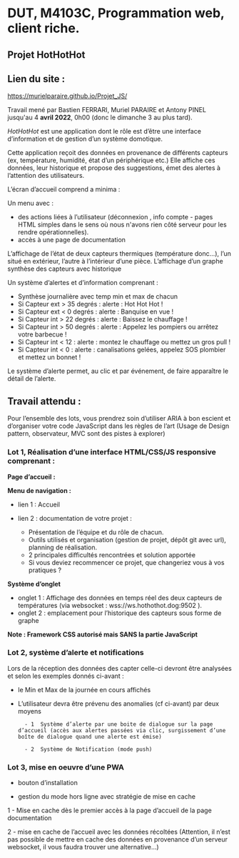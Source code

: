 
# DUT, M4103C, Programmation web, client riche.


  


## Projet HotHotHot

## Lien du site :
https://murielparaire.github.io/Projet_JS/


  
Travail mené par Bastien FERRARI, Muriel PARAIRE et Antony PINEL jusqu'au 4 **avril 2022**, 0h00 (donc le dimanche 3 au plus tard).

  

_HotHotHot_ est une application dont le rôle est d’être une interface d’information et de gestion d’un système domotique.


Cette application reçoit des données en provenance de différents capteurs (ex, température, humidité, état d’un périphérique etc.)
Elle affiche ces données, leur historique et propose des suggestions, émet des alertes à l’attention des utilisateurs.

L’écran d’accueil comprend a minima :

Un menu avec  :

- des actions liées  à l’utilisateur (déconnexion , info compte - pages HTML simples dans le sens où nous n'avons rien côté serveur pour les rendre opérationnelles).
- accès à une page de documentation

L’affichage de l’état de deux capteurs thermiques (température donc…), l’un situé en extérieur, l’autre à l’intérieur d’une pièce.
L’affichage d’un graphe synthèse des capteurs avec historique


Un système d’alertes et d’information comprenant :

-   Synthèse journalière avec temp min et max de chacun
-   Si Capteur ext >  35 degrés :  alerte : Hot Hot Hot !
-   Si Capteur ext <  0 degrés : alerte : Banquise en vue !
-   Si Capteur int > 22 degrés : alerte : Baissez le chauffage !
-   Si Capteur int > 50 degrés : alerte : Appelez les pompiers ou arrêtez votre barbecue !
-   Si Capteur int < 12 : alerte : montez le chauffage ou mettez un gros pull  !
-   Si Capteur int < 0 : alerte : canalisations gelées, appelez SOS plombier et mettez un bonnet !

Le système d’alerte permet, au clic et par événement, de faire apparaître le détail de l’alerte.


## Travail attendu :

Pour l’ensemble des lots, vous prendrez soin d’utiliser ARIA à bon escient et d’organiser votre code JavaScript dans les règles de l’art (Usage de Design pattern, observateur, MVC sont des pistes à explorer)  


### Lot 1, Réalisation d’une interface HTML/CSS/JS responsive comprenant :


**Page d’accueil :**


**Menu de navigation :**


- lien 1 : Accueil
- lien 2 : documentation de votre projet :

	- Présentation de l’équipe et du rôle de chacun.
	- Outils utilisés et organisation (gestion de projet, dépôt git avec url), planning de réalisation.
	- 2 principales difficultés rencontrées et solution apportée
	- Si vous deviez recommencer ce projet, que changeriez vous à vos pratiques ?


**Système d’onglet**


- onglet 1 : Affichage des données en temps réel des deux capteurs de températures (via websocket : wss://ws.hothothot.dog:9502 ).
- onglet 2 : emplacement pour l’historique des capteurs sous forme de graphe

**Note : Framework CSS autorisé mais SANS la partie JavaScript**


### Lot 2, système d’alerte et notifications


Lors de la réception des données des capter celle-ci devront être analysées et selon les exemples donnés ci-avant :


- le Min et Max de la journée en cours affichés
- L’utilisateur devra être prévenu des anomalies (cf ci-avant) par deux moyens 

		- 1  Système d’alerte par une boite de dialogue sur la page d’accueil (accès aux alertes passées via clic, surgissement d’une boîte de dialogue quand une alerte est émise)

		- 2  Système de Notification (mode push)


### Lot 3, mise en oeuvre d’une  PWA


- bouton d’installation


- gestion du mode hors ligne avec stratégie de mise en cache


1 - Mise en cache dès le premier accès à la page d’accueil de la page documentation


2 - mise en cache de l’accueil avec les données récoltées (Attention, il n’est pas possible de mettre en cache des données en provenance d’un serveur websocket, il vous faudra trouver une alternative…)

<!--stackedit_data:eyJoaXN0b3J5IjpbLTgxNTgyMTk3N119-->

